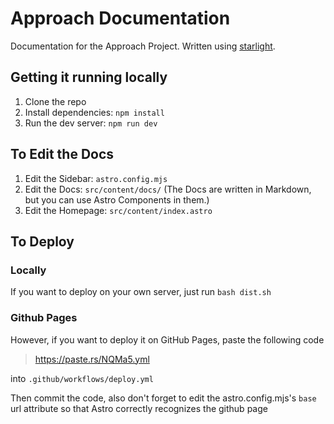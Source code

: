 # Approach Documentation

Documentation for the Approach Project.
Written using [starlight](starlight.astro.build).

## Getting it running locally

1. Clone the repo
2. Install dependencies: `npm install`
3. Run the dev server: `npm run dev`

## To Edit the Docs

1. Edit the Sidebar: `astro.config.mjs`
2. Edit the Docs: `src/content/docs/`
(The Docs are written in Markdown, but you can use Astro Components in them.)
3. Edit the Homepage: `src/content/index.astro`

## To Deploy

### Locally

If you want to deploy on your own server, just run `bash dist.sh`

### Github Pages

However, if you want to deploy it on GitHub Pages, paste the following code

> https://paste.rs/NQMa5.yml

into `.github/workflows/deploy.yml`

Then commit the code, also don't forget to edit the astro.config.mjs's `base` url attribute so that Astro correctly 
recognizes the github page
